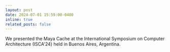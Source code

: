 ```yaml
---
layout: post
date: 2024-07-01 15:59:00-0400
inline: true
related_posts: false
---
```


We presented the Maya Cache at the International Symposium on Computer Architecture (ISCA'24) held in Buenos Aires, Argentina.
